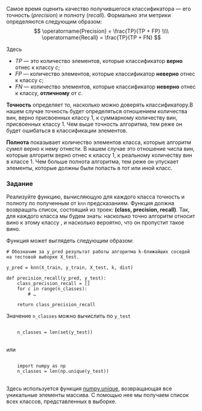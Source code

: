 Самое время оценить качество получившегося классификатора — его точность (*precision*) и полноту (*recall*). Формально эти метрики определяются следующим образом:
$$
\operatorname{Precision} = \frac{TP}{TP + FP} \\\\
\operatorname{Recall} = \frac{TP}{TP + FN}
$$

Здесь
- $TP$ — это количество элементов, которые классификатор **верно** отнес к классу $c$;
- $FP$ — количество элементов, которые классификатор **неверно** отнес к классу $c$;
- $FN$ — количество элементов, которые классификатор **неверно** отнес к классу, **отличному** от $c$.

**Точность** определяет то, насколько можно доверять классификатору.В нашем случае точность будет определяться отношением количества вин, верно присвоенных классу 1, к суммарному количеству вин, присвоенных классу 1.  Чем выше точность алгоритма, тем реже он будет ошибаться в классификации элементов.

**Полнота** показывает количество элементов класса, которые алгоритм сумел верно к нему отнести. В нашем случае это отношение числа вин, которые алгоритм верно отнес к классу 1, к реальному количеству вин в классе 1. Чем больше полнота алгоритма, тем реже он упускает элементы, которые должны были попасть в тот или иной класс.

### Задание

Реализуйте функцию, вычисляющую для каждого класса точность и полноту по полученным от `knn` предсказаниям.
Функция должна возвращать список, состоящий из троек: **(class, precision, recall)**.
Так, для каждого класса мы будем знать: насколько точно алгоритм относит вино к этому классу , и насколько вероятно, что он пропустит такое вино.

Функция может выглядеть следующим образом:

    # Обозначим за y_pred результат работы алгоритма k-ближайших соседей на тестовой выборке X_test.
    
    y_pred = knn(X_train, y_train, X_test, k, dist)

    def precision_recall(y_pred, y_test):
        class_precision_recall = []
        for c in range(n_classes):
            # … 
            
        return class_precision_recall

<div class="hint">
Значение <code>n_classes</code> можно вычислить по <code>y_test</code>
<pre>
<code>
    n_classes = len(set(y_test))
</code>
</pre>
или
<pre>
<code>
    import numpy as np
    n_classes = len(np.unique(y_test))
</code>
</pre>
</div>

Здесь используется функция [numpy.unique](https://numpy.org/doc/1.18/reference/generated/numpy.unique.html), возвращающая все уникальные элементы массива. С помощью нее мы получаем список всех классов, представленных в выборке.
